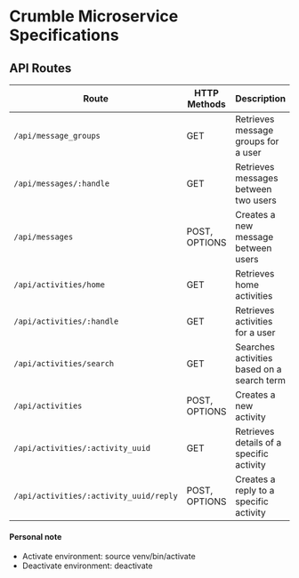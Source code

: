 # Crumble Microservice Specifications

## API Routes

| Route                                  | HTTP Methods  | Description                                | Success Code | Failure Code |
| -------------------------------------- | ------------- | ------------------------------------------ | ------------ | ------------ |
| `/api/message_groups`                  | GET           | Retrieves message groups for a user        | 200 (OK)     | 422          |
| `/api/messages/:handle`                | GET           | Retrieves messages between two users       | 200 (OK)     | 422          |
| `/api/messages`                        | POST, OPTIONS | Creates a new message between users        | 200 (OK)     | 422          |
| `/api/activities/home`                 | GET           | Retrieves home activities                  | 200 (OK)     | -            |
| `/api/activities/:handle`              | GET           | Retrieves activities for a user            | 200 (OK)     | 422          |
| `/api/activities/search`               | GET           | Searches activities based on a search term | 200 (OK)     | 422          |
| `/api/activities`                      | POST, OPTIONS | Creates a new activity                     | 200 (OK)     | 422          |
| `/api/activities/:activity_uuid`       | GET           | Retrieves details of a specific activity   | 200 (OK)     | -            |
| `/api/activities/:activity_uuid/reply` | POST, OPTIONS | Creates a reply to a specific activity     | 200 (OK)     | 422          |

#### Personal note

- Activate environment: source venv/bin/activate
- Deactivate environment: deactivate
